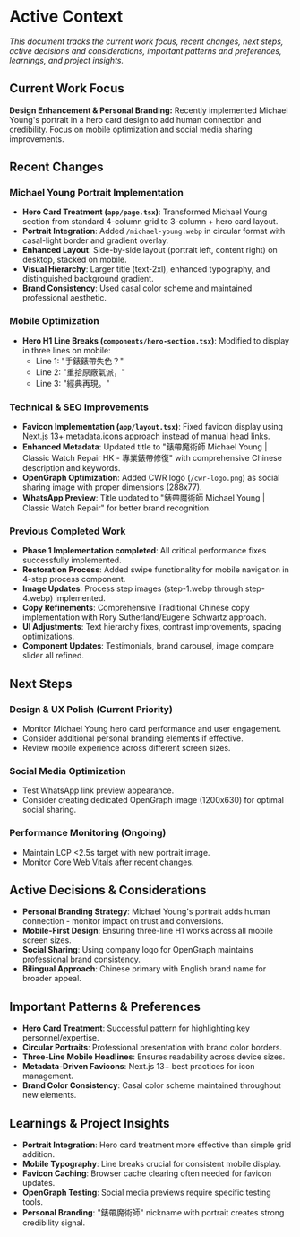 # Active Context

*This document tracks the current work focus, recent changes, next steps, active decisions and considerations, important patterns and preferences, learnings, and project insights.*

## Current Work Focus

**Design Enhancement & Personal Branding:** Recently implemented Michael Young's portrait in a hero card design to add human connection and credibility. Focus on mobile optimization and social media sharing improvements.

## Recent Changes

### **Michael Young Portrait Implementation**
- **Hero Card Treatment (`app/page.tsx`)**: Transformed Michael Young section from standard 4-column grid to 3-column + hero card layout.
- **Portrait Integration**: Added `/michael-young.webp` in circular format with casal-light border and gradient overlay.
- **Enhanced Layout**: Side-by-side layout (portrait left, content right) on desktop, stacked on mobile.
- **Visual Hierarchy**: Larger title (text-2xl), enhanced typography, and distinguished background gradient.
- **Brand Consistency**: Used casal color scheme and maintained professional aesthetic.

### **Mobile Optimization**
- **Hero H1 Line Breaks (`components/hero-section.tsx`)**: Modified to display in three lines on mobile:
  - Line 1: "手錶錶帶失色？"
  - Line 2: "重拾原廠氣派，"
  - Line 3: "經典再現。"

### **Technical & SEO Improvements**
- **Favicon Implementation (`app/layout.tsx`)**: Fixed favicon display using Next.js 13+ metadata.icons approach instead of manual head links.
- **Enhanced Metadata**: Updated title to "錶帶魔術師 Michael Young | Classic Watch Repair HK - 專業錶帶修復" with comprehensive Chinese description and keywords.
- **OpenGraph Optimization**: Added CWR logo (`/cwr-logo.png`) as social sharing image with proper dimensions (288x77).
- **WhatsApp Preview**: Title updated to "錶帶魔術師 Michael Young | Classic Watch Repair" for better brand recognition.

### **Previous Completed Work**
- **Phase 1 Implementation completed**: All critical performance fixes successfully implemented.
- **Restoration Process**: Added swipe functionality for mobile navigation in 4-step process component.
- **Image Updates**: Process step images (step-1.webp through step-4.webp) implemented.
- **Copy Refinements**: Comprehensive Traditional Chinese copy implementation with Rory Sutherland/Eugene Schwartz approach.
- **UI Adjustments**: Text hierarchy fixes, contrast improvements, spacing optimizations.
- **Component Updates**: Testimonials, brand carousel, image compare slider all refined.

## Next Steps

### **Design & UX Polish (Current Priority)**
- Monitor Michael Young hero card performance and user engagement.
- Consider additional personal branding elements if effective.
- Review mobile experience across different screen sizes.

### **Social Media Optimization**
- Test WhatsApp link preview appearance.
- Consider creating dedicated OpenGraph image (1200x630) for optimal social sharing.

### **Performance Monitoring (Ongoing)**
- Maintain LCP <2.5s target with new portrait image.
- Monitor Core Web Vitals after recent changes.

## Active Decisions & Considerations

- **Personal Branding Strategy**: Michael Young's portrait adds human connection - monitor impact on trust and conversions.
- **Mobile-First Design**: Ensuring three-line H1 works across all mobile screen sizes.
- **Social Sharing**: Using company logo for OpenGraph maintains professional brand consistency.
- **Bilingual Approach**: Chinese primary with English brand name for broader appeal.

## Important Patterns & Preferences

- **Hero Card Treatment**: Successful pattern for highlighting key personnel/expertise.
- **Circular Portraits**: Professional presentation with brand color borders.
- **Three-Line Mobile Headlines**: Ensures readability across device sizes.
- **Metadata-Driven Favicons**: Next.js 13+ best practices for icon management.
- **Brand Color Consistency**: Casal color scheme maintained throughout new elements.

## Learnings & Project Insights

- **Portrait Integration**: Hero card treatment more effective than simple grid addition.
- **Mobile Typography**: Line breaks crucial for consistent mobile display.
- **Favicon Caching**: Browser cache clearing often needed for favicon updates.
- **OpenGraph Testing**: Social media previews require specific testing tools.
- **Personal Branding**: "錶帶魔術師" nickname with portrait creates strong credibility signal. 